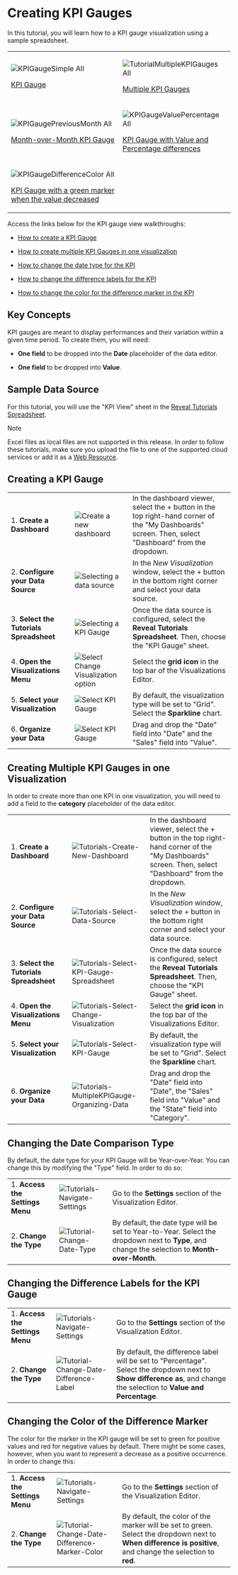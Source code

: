 # Creating KPI Gauges

In this tutorial, you will learn how to a KPI gauge visualization using
a sample spreadsheet.

<table>
<colgroup>
<col style="width: 50%" />
<col style="width: 50%" />
</colgroup>
<tbody>
<tr class="odd">
<td><p><img src="images/KPIGaugeSimple_All.png" alt="KPIGaugeSimple All" class="responsive-img" /><br />
</p>
<p><a href="#creating-kpi-gauge">KPI Gauge</a><br />
</p></td>
<td><p><img src="images/TutorialMultipleKPIGauges_All.png" alt="TutorialMultipleKPIGauges All" class="responsive-img" /><br />
</p>
<p><a href="#adding-category-kpi">Multiple KPI Gauges</a><br />
</p></td>
</tr>
<tr class="even">
<td><p><img src="images/KPIGaugePreviousMonth_All.png" alt="KPIGaugePreviousMonth All" class="responsive-img" /><br />
</p>
<p><a href="#changing-date-comparison-type">Month-over-Month KPI Gauge</a><br />
</p></td>
<td><p><img src="images/KPIGaugeValuePercentage_All.png" alt="KPIGaugeValuePercentage All" class="responsive-img" /><br />
</p>
<p><a href="#changing-difference-label-kpi">KPI Gauge with Value and Percentage differences</a><br />
</p></td>
</tr>
<tr class="odd">
<td><p><img src="images/KPIGaugeDifferenceColor_All.png" alt="KPIGaugeDifferenceColor All" class="responsive-img" /><br />
</p>
<p><a href="#changing-color-difference-marker">KPI Gauge with a green marker when the value decreased</a><br />
</p></td>
<td></td>
</tr>
</tbody>
</table>

Access the links below for the KPI gauge view walkthroughs:

  - [How to create a KPI Gauge](#creating-kpi-gauge)

  - [How to create multiple KPI Gauges in one visualization](#adding-category-kpi)

  - [How to change the date type for the KPI](#changing-date-comparison-type)

  - [How to change the difference labels for the KPI](#changing-difference-label-kpi)

  - [How to change the color for the difference marker in the KPI](#changing-color-difference-marker)

## Key Concepts

KPI gauges are meant to display performances and their variation within
a given time period. To create them, you will need:

  - **One field** to be dropped into the **Date** placeholder of the
    data editor.

  - **One field** to be dropped into **Value**.

## Sample Data Source

For this tutorial, you will use the "KPI View" sheet in the [Reveal Tutorials Spreadsheet](https://download.infragistics.com/reportplus/help/samples/Reveal_Visualization_Tutorials.xlsx).

>[!NOTE]
>Excel files as local files are not supported in this release. In order to follow these tutorials, make sure you upload the file to one of the supported cloud services or add it as a [Web Resource](~/en/datasources/supported-data-sources/web-resource.md).

<a name='creating-kpi-gauge'></a>
## Creating a KPI Gauge

|                                          |                                                                                              |                                                                                                                                                      |
| ---------------------------------------- | -------------------------------------------------------------------------------------------- | ---------------------------------------------------------------------------------------------------------------------------------------------------- |
| 1\. **Create a Dashboard**               | <img src="images/Tutorials-Create-New-Dashboard.png" alt="Create a new dashboard" class="responsive-img" /> | In the dashboard viewer, select the + button in the top right-hand corner of the "My Dashboards" screen. Then, select "Dashboard" from the dropdown. |
| 2\. **Configure your Data Source**       | <img src="images/Tutorials-Select-Data-Source.png" alt="Selecting a data source" class="responsive-img" /> | In the *New Visualization* window, select the + button in the bottom right corner and select your data source.                                       |
| 3\. **Select the Tutorials Spreadsheet** |<img src="images/Tutorials-Select-KPI-Gauge-Spreadsheet.png" alt="Selecting a KPI Gauge" class="responsive-img" /> | Once the data source is configured, select the **Reveal Tutorials Spreadsheet**. Then, choose the "KPI Gauge" sheet.                                 |
| 4\. **Open the Visualizations Menu**     | <img src="images/Tutorials-Select-Change-Visualization.png" alt="Select Change Visualization option" class="responsive-img" /> | Select the **grid icon** in the top bar of the Visualizations Editor.                                                                                |
| 5\. **Select your Visualization**        | <img src="images/Tutorials-Select-KPI-Gauge.png" alt="Select KPI Gauge" class="responsive-img" /> | By default, the visualization type will be set to "Grid". Select the **Sparkline** chart.                                                            |
| 6\. **Organize your Data**               | <img src="images/Tutorials-KPIGauge-Organizing-Data.png" alt="Select KPI Gauge" class="responsive-img" /> | Drag and drop the "Date" field into "Date" and the "Sales" field into "Value".                                                                       |

<a name='adding-category-kpi'></a>
## Creating Multiple KPI Gauges in one Visualization

In order to create more than one KPI in one visualization, you will need
to add a field to the **category** placeholder of the data editor.

|                                          |                                                                                                      |                                                                                                                                                      |
| ---------------------------------------- | ---------------------------------------------------------------------------------------------------- | ---------------------------------------------------------------------------------------------------------------------------------------------------- |
| 1\. **Create a Dashboard**               | <img src="images/Tutorials-Create-New-Dashboard.png" alt="Tutorials-Create-New-Dashboard" class="responsive-img" />                         | In the dashboard viewer, select the + button in the top right-hand corner of the "My Dashboards" screen. Then, select "Dashboard" from the dropdown. |
| 2\. **Configure your Data Source**       | <img src="images/Tutorials-Select-Data-Source.png" alt="Tutorials-Select-Data-Source" class="responsive-img" />                             | In the *New Visualization* window, select the + button in the bottom right corner and select your data source.                                       |
| 3\. **Select the Tutorials Spreadsheet** | <img src="images/Tutorials-Select-KPI-Gauge-Spreadsheet.png" alt="Tutorials-Select-KPI-Gauge-Spreadsheet" class="responsive-img" />         | Once the data source is configured, select the **Reveal Tutorials Spreadsheet**. Then, choose the "KPI Gauge" sheet.                                 |
| 4\. **Open the Visualizations Menu**     | <img src="images/Tutorials-Select-Change-Visualization.png" alt="Tutorials-Select-Change-Visualization" class="responsive-img" />           | Select the **grid icon** in the top bar of the Visualizations Editor.                                                                                |
| 5\. **Select your Visualization**        | <img src="images/Tutorials-Select-KPI-Gauge.png" alt="Tutorials-Select-KPI-Gauge" class="responsive-img" />                                 | By default, the visualization type will be set to "Grid". Select the **Sparkline** chart.                                                            |
| 6\. **Organize your Data**               | <img src="images/Tutorials-MultipleKPIGauge-Organizing-Data.png" alt="Tutorials-MultipleKPIGauge-Organizing-Data" class="responsive-img" /> | Drag and drop the "Date" field into "Date", the "Sales" field into "Value" and the "State" field into "Category".                                    |

<a name='changing-date-comparison-type'></a>
## Changing the Date Comparison Type

By default, the date type for your KPI Gauge will be Year-over-Year. You
can change this by modifying the "Type" field. In order to do so:

|                                  |                                                                        |                                                                                                                                                |
| -------------------------------- | ---------------------------------------------------------------------- | ---------------------------------------------------------------------------------------------------------------------------------------------- |
| 1\. **Access the Settings Menu** | <img src="images/Tutorials-Navigate-Settings.png" alt="Tutorials-Navigate-Settings" class="responsive-img" /> | Go to the **Settings** section of the Visualization Editor.                                                                                    |
| 2\. **Change the Type**          | <img src="images/tutorial-Change-Date-Type.png" alt="Tutorial-Change-Date-Type" class="responsive-img" />     | By default, the date type will be set to Year-to-Year. Select the dropdown next to **Type**, and change the selection to **Month-over-Month**. |

<a name='changing-difference-label-kpi'></a>
## Changing the Difference Labels for the KPI Gauge

|                                  |                                                                                            |                                                                                                                                                                         |
| -------------------------------- | ------------------------------------------------------------------------------------------ | ----------------------------------------------------------------------------------------------------------------------------------------------------------------------- |
| 1\. **Access the Settings Menu** | <img src="images/Tutorials-Navigate-Settings.png" alt="Tutorials-Navigate-Settings" class="responsive-img" />                     | Go to the **Settings** section of the Visualization Editor.                                                                                                             |
| 2\. **Change the Type**          | <img src="images/tutorial-Change-Date-Difference-Label.png" alt="Tutorial-Change-Date-Difference-Label" class="responsive-img" /> | By default, the difference label will be set to "Percentage". Select the dropdown next to **Show difference as**, and change the selection to **Value and Percentage**. |

<a name='changing-color-difference-marker'></a>
## Changing the Color of the Difference Marker

The color for the marker in the KPI gauge will be set to green for
positive values and red for negative values by default. There might be
some cases, however, when you want to represent a decrease as a positive
occurrence. In order to change this:

|                                  |                                                                                                          |                                                                                                                                                             |
| -------------------------------- | -------------------------------------------------------------------------------------------------------- | ----------------------------------------------------------------------------------------------------------------------------------------------------------- |
| 1\. **Access the Settings Menu** | <img src="images/Tutorials-Navigate-Settings.png" alt="Tutorials-Navigate-Settings" class="responsive-img" />                                   | Go to the **Settings** section of the Visualization Editor.                                                                                                 |
| 2\. **Change the Type**          | <img src="images/tutorial-Change-Date-Difference-Marker-Color.png" alt="Tutorial-Change-Date-Difference-Marker-Color" class="responsive-img" /> | By default, the color of the marker will be set to green. Select the dropdown next to **When difference is positive**, and change the selection to **red**. |
